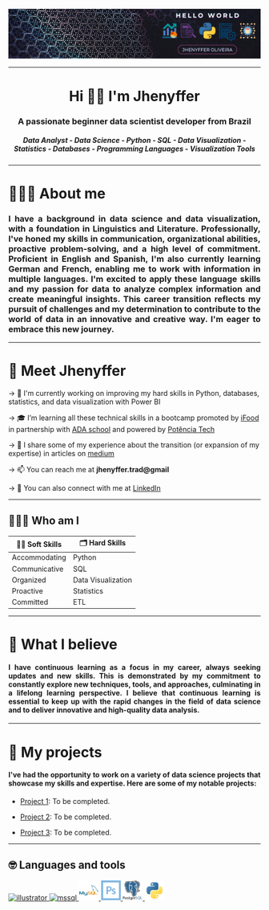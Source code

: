 [![Hello world!](header.png)](https://github.com/JhenyfferOliveira?tab=repositories)

---

<h1 align="center">Hi 👋🏾 I'm Jhenyffer</h1>
<h3 align="center">A passionate beginner data scientist developer from Brazil</h3>
<h5 align="center">Data Analyst - Data Science - Python - SQL - Data Visualization - Statistics - Databases - Programming Languages - Visualization Tools</h5>

---

<h1 align="left">👩🏾‍💻 About me</h1>
<h3 align="justify">I have a background in data science and data visualization, with a foundation in Linguistics and Literature. Professionally, I've honed my skills in communication, organizational abilities, proactive problem-solving, and a high level of commitment. Proficient in English and Spanish, I'm also currently learning German and French, enabling me to work with information in multiple languages. I'm excited to apply these language skills and my passion for data to analyze complex information and create meaningful insights. This career transition reflects my pursuit of challenges and my determination to contribute to the world of data in an innovative and creative way. I'm eager to embrace this new journey.</h3>

---

<h1 align="left">🎯 Meet Jhenyffer</h1>

-> 🌱 I'm currently working on improving my hard skills in Python, databases, statistics, and data visualization with Power BI

-> 🎓 I’m learning all these technical skills in a bootcamp promoted by [iFood](https://www.news.ifood.com.br/) in partnership with [ADA school](https://github.com/ADA) and powered by [Potência Tech](https://potenciatech.com.br/)

-> 📝 I share some of my experience about the transition (or expansion of my expertise) in articles on [medium](https://medium.com/@jhenyffer.trad)

-> 📫 You can reach me at **jhenyffer.trad@gmail**

-> 💬 You can also connect with me at [LinkedIn]([linkedin](https://linkedin.com/in/jhenyfferoliveira))

---

<h2 align="left">🕵🏾‍♀️ Who am I</h2>

|🤝🏾 Soft Skills |🗂️ Hard Skills      |
| -------------  | ----------------   |
| Accommodating  | Python             |
| Communicative  | SQL                |
| Organized      | Data Visualization |
| Proactive      | Statistics         |
| Committed      | ETL                |

---

<h1 align="left">🔎 What I believe</h1>
<h4 align="justify">I have continuous learning as a focus in my career, always seeking updates and new skills. This is demonstrated by my commitment to constantly explore new techniques, tools, and approaches, culminating in a lifelong learning perspective. I believe that continuous learning is essential to keep up with the rapid changes in the field of data science and to deliver innovative and high-quality data analysis.</h4>

---

<h1 align="left">🚀 My projects</h1>
<h4 align="justify">I've had the opportunity to work on a variety of data science projects that showcase my skills and expertise. Here are some of my notable projects:</h4>

- [Project 1](https://github.com/JhenyfferOliveira/): To be completed.

- [Project 2](https://github.com/JhenyfferOliveira/): To be completed.

- [Project 3](https://github.com/JhenyfferOliveira/): To be completed.

---

<h2 align="left">🤓 Languages and tools</h2>
<p align="left"> <a href="https://www.adobe.com/in/products/illustrator.html" target="_blank" rel="noreferrer"> <img src="https://www.vectorlogo.zone/logos/adobe_illustrator/adobe_illustrator-icon.svg" alt="illustrator" width="40" height="40"/> </a> 
<a href="https://www.microsoft.com/en-us/sql-server" target="_blank" rel="noreferrer"> <img src="https://www.svgrepo.com/show/303229/microsoft-sql-server-logo.svg" alt="mssql" width="40" height="40"/> </a>
<a href="https://www.mysql.com/" target="_blank" rel="noreferrer"> <img src="https://raw.githubusercontent.com/devicons/devicon/master/icons/mysql/mysql-original-wordmark.svg" alt="mysql" width="40" height="40"/> </a>
<a href="https://www.photoshop.com/en" target="_blank" rel="noreferrer"> <img src="https://raw.githubusercontent.com/devicons/devicon/master/icons/photoshop/photoshop-line.svg" alt="photoshop" width="40" height="40"/> </a>
<a href="https://www.postgresql.org" target="_blank" rel="noreferrer"> <img src="https://raw.githubusercontent.com/devicons/devicon/master/icons/postgresql/postgresql-original-wordmark.svg" alt="postgresql" width="40" height="40"/> </a>
<a href="https://www.python.org" target="_blank" rel="noreferrer"> <img src="https://raw.githubusercontent.com/devicons/devicon/master/icons/python/python-original.svg" alt="python" width="40" height="40"/> </a> </p>
